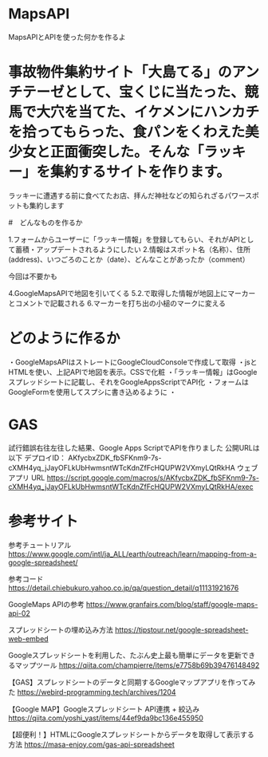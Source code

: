 # MapsAPI
MapsAPIとAPIを使った何かを作るよ
# 事故物件集約サイト「大島てる」のアンチテーゼとして、宝くじに当たった、競馬で大穴を当てた、イケメンにハンカチを拾ってもらった、食パンをくわえた美少女と正面衝突した。そんな「ラッキー」を集約するサイトを作ります。
ラッキーに遭遇する前に食べてたお店、拝んだ神社などの知られざるパワースポットも集約します

#　どんなものを作るか

1.フォームからユーザーに「ラッキー情報」を登録してもらい、それがAPIとして蓄積・アップデートされるようにしたい
2.情報はスポット名（名称）、住所(address)、いつごろのことか（date）、どんなことがあったか（comment）
<!-- 3.住所は自動で緯度経度に変換される -->今回は不要かも
4.GoogleMapsAPIで地図を引いてくる
5.2.で取得した情報が地図上にマーカーとコメントで記載される
6.マーカーを打ち出の小槌のマークに変える

# どのように作るか

・GoogleMapsAPIはストレートにGoogleCloudConsoleで作成して取得
・jsとHTMLを使い、上記APIで地図を表示。CSSで化粧
・「ラッキー情報」はGoogleスプレッドシートに記載し、それをGoogleAppsScriptでAPI化
・フォームはGoogleFormを使用してスプシに書き込めるように
・


# GAS
試行錯誤右往左往した結果、Google Apps ScriptでAPIを作りました
公開URLは以下
デプロイID：
AKfycbxZDK_fbSFKnm9-7s-cXMH4yq_jJayOFLkUbHwmsntWTcKdnZfFcHQUPW2VXmyLQtRkHA
ウェブアプリ
URL
https://script.google.com/macros/s/AKfycbxZDK_fbSFKnm9-7s-cXMH4yq_jJayOFLkUbHwmsntWTcKdnZfFcHQUPW2VXmyLQtRkHA/exec


# 参考サイト

参考チュートリアル
https://www.google.com/intl/ja_ALL/earth/outreach/learn/mapping-from-a-google-spreadsheet/

参考コード
https://detail.chiebukuro.yahoo.co.jp/qa/question_detail/q11131921676

GoogleMaps APIの参考
https://www.granfairs.com/blog/staff/google-maps-api-02

スプレッドシートの埋め込み方法
https://tipstour.net/google-spreadsheet-web-embed

Googleスプレッドシートを利用した、たぶん史上最も簡単にデータを更新できるマップツール
https://qiita.com/champierre/items/e7758b69b39476148492

【GAS】スプレッドシートのデータと同期するGoogleマップアプリを作ってみた
https://webird-programming.tech/archives/1204


【Google MAP】Googleスプレッドシート API連携 + 絞込み
https://qiita.com/yoshi_yast/items/44ef9da9bc136e455950

【超便利！】HTMLにGoogleスプレッドシートからデータを取得して表示する方法
https://masa-enjoy.com/gas-api-spreadsheet
